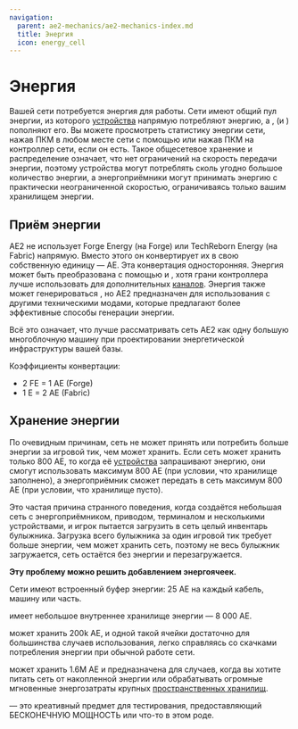 ```yaml
---
navigation:
  parent: ae2-mechanics/ae2-mechanics-index.md
  title: Энергия
  icon: energy_cell
---
```


# Энергия

Вашей сети потребуется энергия для работы. Сети имеют общий пул энергии, из которого [устройства](../ae2-mechanics/devices.md) напрямую потребляют энергию, а <ItemLink id="vibration_chamber" />, <ItemLink id="energy_acceptor" /> (и <ItemLink id="controller" />) пополняют его. Вы можете просмотреть статистику энергии сети, нажав ПКМ в любом месте сети с помощью <ItemLink id="network_tool" /> или нажав ПКМ на контроллер сети, если он есть. Такое общесетевое хранение и распределение означает, что нет ограничений на скорость передачи энергии, поэтому устройства могут потреблять сколь угодно большое количество энергии, а энергоприёмники могут принимать энергию с практически неограниченной скоростью, ограничиваясь только вашим хранилищем энергии.

## Приём энергии

<Row>
  <BlockImage id="energy_acceptor" scale="4" />

  <GameScene zoom="4" background="transparent">
  <ImportStructure src="../assets/blocks/cable_energy_acceptor.snbt" />
  </GameScene>

  <BlockImage id="controller" p:state="online" scale="4" />

  <BlockImage id="vibration_chamber" p:active="true" scale="4" />
</Row>

AE2 не использует Forge Energy (на Forge) или TechReborn Energy (на Fabric) напрямую. Вместо этого он конвертирует их в свою собственную единицу — AE. Эта конвертация односторонняя. Энергия может быть преобразована с помощью <ItemLink id="energy_acceptor" /> и <ItemLink id="controller" />, хотя грани контроллера лучше использовать для дополнительных [каналов](../ae2-mechanics/channels.md). Энергия также может генерироваться <ItemLink id="vibration_chamber" />, но AE2 предназначен для использования с другими техническими модами, которые предлагают более эффективные способы генерации энергии.

Всё это означает, что лучше рассматривать сеть AE2 как одну большую многоблочную машину при проектировании энергетической инфраструктуры вашей базы.

Коэффициенты конвертации:

*   2 FE = 1 AE (Forge)
*   1 E  = 2 AE (Fabric)

## Хранение энергии

<Row>
  <BlockImage id="energy_cell" scale="4" p:fullness="4" />

  <BlockImage id="dense_energy_cell" scale="4" p:fullness="4" />

  <BlockImage id="creative_energy_cell" scale="4" />
</Row>

По очевидным причинам, сеть не может принять или потребить больше энергии за игровой тик, чем может хранить. Если сеть может хранить только 800 AE, то когда её [устройства](../ae2-mechanics/devices.md) запрашивают энергию, они смогут использовать максимум 800 AE (при условии, что хранилище заполнено), а энергоприёмник сможет передать в сеть максимум 800 AE (при условии, что хранилище пусто).

Это частая причина странного поведения, когда создаётся небольшая сеть с энергоприёмником, приводом, терминалом и несколькими устройствами, и игрок пытается загрузить в сеть целый инвентарь булыжника. Загрузка всего булыжника за один игровой тик требует больше энергии, чем может хранить сеть, поэтому не весь булыжник загружается, сеть остаётся без энергии и перезагружается.

**Эту проблему можно решить добавлением энергоячеек.**

Сети имеют встроенный буфер энергии: 25 AE на каждый кабель, машину или часть.

<ItemLink id="controller" /> имеет небольшое внутреннее хранилище энергии — 8 000 AE.

<ItemLink id="energy_cell" /> может хранить 200k AE, и одной такой ячейки достаточно для большинства случаев использования, легко справляясь со скачками потребления энергии при обычной работе сети.

<ItemLink id="dense_energy_cell" /> может хранить 1.6M AE и предназначена для случаев, когда вы хотите питать сеть от накопленной энергии или обрабатывать огромные мгновенные энергозатраты крупных [пространственных хранилищ](spatial-io.md).

<ItemLink id="creative_energy_cell" /> — это креативный предмет для тестирования, предоставляющий БЕСКОНЕЧНУЮ МОЩНОСТЬ или что-то в этом роде.